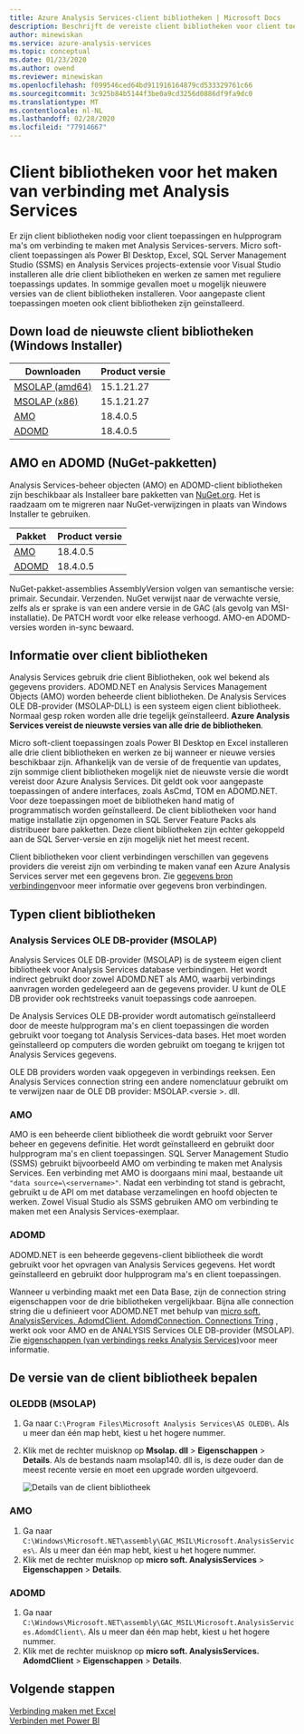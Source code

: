 ```yaml
---
title: Azure Analysis Services-client bibliotheken | Microsoft Docs
description: Beschrijft de vereiste client bibliotheken voor client toepassingen en hulpprogram ma's om verbinding te maken Azure Analysis Services
author: minewiskan
ms.service: azure-analysis-services
ms.topic: conceptual
ms.date: 01/23/2020
ms.author: owend
ms.reviewer: minewiskan
ms.openlocfilehash: f099546ced64bd911916164879cd533329761c66
ms.sourcegitcommit: 3c925b84b5144f3be0a9cd3256d0886df9fa9dc0
ms.translationtype: MT
ms.contentlocale: nl-NL
ms.lasthandoff: 02/28/2020
ms.locfileid: "77914667"
---
```

# <a name="client-libraries-for-connecting-to-analysis-services"></a>Client bibliotheken voor het maken van verbinding met Analysis Services

Er zijn client bibliotheken nodig voor client toepassingen en hulpprogram ma's om verbinding te maken met Analysis Services-servers. Micro soft-client toepassingen als Power BI Desktop, Excel, SQL Server Management Studio (SSMS) en Analysis Services projects-extensie voor Visual Studio installeren alle drie client bibliotheken en werken ze samen met reguliere toepassings updates. In sommige gevallen moet u mogelijk nieuwere versies van de client bibliotheken installeren. Voor aangepaste client toepassingen moeten ook client bibliotheken zijn geïnstalleerd.

## <a name="download-the-latest-client-libraries-windows-installer"></a>Down load de nieuwste client bibliotheken (Windows Installer)  

|Downloaden  |Product versie  | 
|---------|---------|
|[MSOLAP (amd64)](https://go.microsoft.com/fwlink/?linkid=829576)    |    15.1.21.27    |
|[MSOLAP (x86)](https://go.microsoft.com/fwlink/?linkid=829575)     |     15.1.21.27       |
|[AMO](https://go.microsoft.com/fwlink/?linkid=829578)     |   18.4.0.5    |
|[ADOMD](https://go.microsoft.com/fwlink/?linkid=829577)     |    18.4.0.5     |

## <a name="amo-and-adomd-nuget-packages"></a>AMO en ADOMD (NuGet-pakketten)

Analysis Services-beheer objecten (AMO) en ADOMD-client bibliotheken zijn beschikbaar als Installeer bare pakketten van [NuGet.org](https://www.nuget.org/). Het is raadzaam om te migreren naar NuGet-verwijzingen in plaats van Windows Installer te gebruiken. 

|Pakket  | Product versie  | 
|---------|---------|
|[AMO](https://www.nuget.org/packages/Microsoft.AnalysisServices.retail.amd64/)    |    18.4.0.5     |
|[ADOMD](https://www.nuget.org/packages/Microsoft.AnalysisServices.AdomdClient.retail.amd64/)     |   18.4.0.5      |

NuGet-pakket-assemblies AssemblyVersion volgen van semantische versie: primair. Secundair. Verzenden. NuGet verwijst naar de verwachte versie, zelfs als er sprake is van een andere versie in de GAC (als gevolg van MSI-installatie). De PATCH wordt voor elke release verhoogd. AMO-en ADOMD-versies worden in-sync bewaard.

## <a name="understanding-client-libraries"></a>Informatie over client bibliotheken

Analysis Services gebruik drie client Bibliotheken, ook wel bekend als gegevens providers. ADOMD.NET en Analysis Services Management Objects (AMO) worden beheerde client bibliotheken. De Analysis Services OLE DB-provider (MSOLAP-DLL) is een systeem eigen client bibliotheek. Normaal gesp roken worden alle drie tegelijk geïnstalleerd. **Azure Analysis Services vereist de nieuwste versies van alle drie de bibliotheken**. 

Micro soft-client toepassingen zoals Power BI Desktop en Excel installeren alle drie client bibliotheken en werken ze bij wanneer er nieuwe versies beschikbaar zijn. Afhankelijk van de versie of de frequentie van updates, zijn sommige client bibliotheken mogelijk niet de nieuwste versie die wordt vereist door Azure Analysis Services. Dit geldt ook voor aangepaste toepassingen of andere interfaces, zoals AsCmd, TOM en ADOMD.NET. Voor deze toepassingen moet de bibliotheken hand matig of programmatisch worden geïnstalleerd. De client bibliotheken voor hand matige installatie zijn opgenomen in SQL Server Feature Packs als distribueer bare pakketten. Deze client bibliotheken zijn echter gekoppeld aan de SQL Server-versie en zijn mogelijk niet het meest recent.  

Client bibliotheken voor client verbindingen verschillen van gegevens providers die vereist zijn om verbinding te maken vanaf een Azure Analysis Services server met een gegevens bron. Zie [gegevens bron verbindingen](analysis-services-datasource.md)voor meer informatie over gegevens bron verbindingen.

## <a name="client-library-types"></a>Typen client bibliotheken

### <a name="analysis-services-ole-db-provider-msolap"></a>Analysis Services OLE DB-provider (MSOLAP) 

 Analysis Services OLE DB-provider (MSOLAP) is de systeem eigen client bibliotheek voor Analysis Services database verbindingen. Het wordt indirect gebruikt door zowel ADOMD.NET als AMO, waarbij verbindings aanvragen worden gedelegeerd aan de gegevens provider. U kunt de OLE DB provider ook rechtstreeks vanuit toepassings code aanroepen.  
  
 De Analysis Services OLE DB-provider wordt automatisch geïnstalleerd door de meeste hulpprogram ma's en client toepassingen die worden gebruikt voor toegang tot Analysis Services-data bases. Het moet worden geïnstalleerd op computers die worden gebruikt om toegang te krijgen tot Analysis Services gegevens.  
  
 OLE DB providers worden vaak opgegeven in verbindings reeksen. Een Analysis Services connection string een andere nomenclatuur gebruikt om te verwijzen naar de OLE DB provider: MSOLAP.\<versie >. dll.

### <a name="amo"></a>AMO  

 AMO is een beheerde client bibliotheek die wordt gebruikt voor Server beheer en gegevens definitie. Het wordt geïnstalleerd en gebruikt door hulpprogram ma's en client toepassingen. SQL Server Management Studio (SSMS) gebruikt bijvoorbeeld AMO om verbinding te maken met Analysis Services. Een verbinding met AMO is doorgaans mini maal, bestaande uit `"data source=\<servername>"`. Nadat een verbinding tot stand is gebracht, gebruikt u de API om met database verzamelingen en hoofd objecten te werken. Zowel Visual Studio als SSMS gebruiken AMO om verbinding te maken met een Analysis Services-exemplaar.  

  
### <a name="adomd"></a>ADOMD

 ADOMD.NET is een beheerde gegevens-client bibliotheek die wordt gebruikt voor het opvragen van Analysis Services gegevens. Het wordt geïnstalleerd en gebruikt door hulpprogram ma's en client toepassingen. 
  
 Wanneer u verbinding maakt met een Data Base, zijn de connection string eigenschappen voor de drie bibliotheken vergelijkbaar. Bijna alle connection string die u definieert voor ADOMD.NET met behulp van [micro soft. AnalysisServices. AdomdClient. AdomdConnection. Connections Tring](/dotnet/api/microsoft.analysisservices.adomdclient.adomdconnection.connectionstring#Microsoft_AnalysisServices_AdomdClient_AdomdConnection_ConnectionString) , werkt ook voor AMO en de ANALYSIS Services OLE DB-provider (MSOLAP). Zie [eigenschappen &#40;van verbindings reeks Analysis Services&#41;](https://docs.microsoft.com/analysis-services/instances/connection-string-properties-analysis-services)voor meer informatie.  

  
##  <a name="bkmk_LibUpdate"></a>De versie van de client bibliotheek bepalen   
  
### <a name="oleddb-msolap"></a>OLEDDB (MSOLAP)  
  
1.  Ga naar `C:\Program Files\Microsoft Analysis Services\AS OLEDB\`. Als u meer dan één map hebt, kiest u het hogere nummer.
  
2.  Klik met de rechter muisknop op **Msolap. dll** > **Eigenschappen** > **Details**. Als de bestands naam msolap140. dll is, is deze ouder dan de meest recente versie en moet een upgrade worden uitgevoerd.
    
    ![Details van de client bibliotheek](media/analysis-services-data-providers/aas-msolap-details.png)
    
  
### <a name="amo"></a>AMO

1. Ga naar `C:\Windows\Microsoft.NET\assembly\GAC_MSIL\Microsoft.AnalysisServices\`. Als u meer dan één map hebt, kiest u het hogere nummer.
2. Klik met de rechter muisknop op **micro soft. AnalysisServices** > **Eigenschappen** > **Details**.  

### <a name="adomd"></a>ADOMD

1. Ga naar `C:\Windows\Microsoft.NET\assembly\GAC_MSIL\Microsoft.AnalysisServices.AdomdClient\`. Als u meer dan één map hebt, kiest u het hogere nummer.
2. Klik met de rechter muisknop op **micro soft. AnalysisServices. AdomdClient** > **Eigenschappen** > **Details**.  


## <a name="next-steps"></a>Volgende stappen
[Verbinding maken met Excel](analysis-services-connect-excel.md)    
[Verbinden met Power BI](analysis-services-connect-pbi.md)
